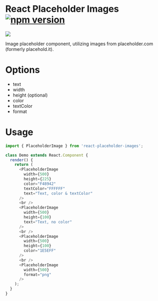 # React Placeholder Images [![npm version](https://badge.fury.io/js/react-placeholder-images.svg)](http://badge.fury.io/js/react-placeholder-images)

<img src="https://via.placeholder.com/680x150/F48942/FFFFFF?text=This+is+only+temporary" />

Image placeholder component, utilizing images from placeholder.com (formerly placehold.it).

# Options
- text
- width
- height (optional)
- color
- textColor
- format

# Usage

```javascript
import { PlaceholderImage } from 'react-placeholder-images';

class Demo extends React.Component {
  render() {
    return (
      <PlaceholderImage
        width={500}
        height={225}
        color="F48942"
        textColor="FFFFFF"
        text="Text, color & textColor"
      />
      <br />
      <PlaceholderImage
        width={500}
        height={100}
        text="Text, no color"
      />
      <br />
      <PlaceholderImage
        width={500}
        height={100}
        color="1E5EFF"
      />
      <br />
      <PlaceholderImage
        width={500}
        format="png"
      />
    );
  }
}
```
